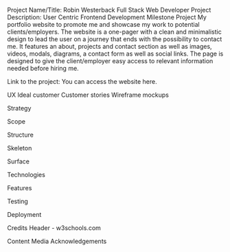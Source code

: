 Project Name/Title: Robin Westerback Full Stack Web Developer
Project Description: User Centric Frontend Development Milestone Project
My portfolio website to promote me and showcase my work to potential clients/employers. The website is a one-pager with a clean and minimalistic design to lead the user on a journey that ends with the possibility to contact me.
It features an about, projects and contact section as well as images, videos, modals, diagrams, a contact form as well as social links. The page is designed to give the client/employer easy access to relevant information needed before hiring me.  

Link to the project: You can access the website here.

UX
Ideal customer
Customer stories
Wireframe mockups

Strategy

Scope

Structure

Skeleton

Surface

Technologies

Features

Testing

Deployment

Credits
Header - w3schools.com

Content
Media
Acknowledgements